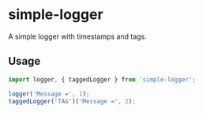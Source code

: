 # simple-logger

A simple logger with timestamps and tags.

## Usage

```javascript
import logger, { taggedLogger } from 'simple-logger';

logger('Message =', 1);
taggedLogger('TAG')('Message =', 2);
```
